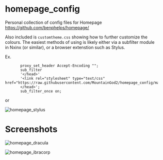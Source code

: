 # homepage_config
 Personal collection of config files for Homepage
 https://github.com/benphelps/homepage/
 
 Also included is `customtheme.css` showing how to further customize the colours.
 The easiest methods of using is likely either via a subfilter module in Nxinx (or similar), or a browser extenstion such as Stylus.
 
 Ex.
 ```
        proxy_set_header Accept-Encoding "";
        sub_filter
        '</head>'
        '<link rel="stylesheet" type="text/css" href="https://raw.githubusercontent.com/MountainGod2/homepage_config/main/customtheme.css">
        </head>';
        sub_filter_once on;
```

 or 

 ![homepage_stylus](https://github.com/MountainGod2/homepage_config/assets/88257202/531d0bc7-f6d4-4045-8f01-f3db13a4f874)


 # Screenshots

![homepage_dracula](https://github.com/MountainGod2/homepage_config/assets/88257202/d0157ecf-f4c7-4a57-aa8c-762b41e08591)


![homepage_ibracorp](https://github.com/MountainGod2/homepage_config/assets/88257202/4abcea11-22e8-46e0-bc33-56e6bec8af21)
